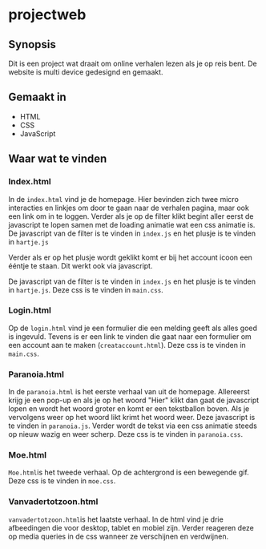 # projectweb #

## Synopsis ##

Dit is een project wat draait om online verhalen lezen als je op reis bent.
De website is multi device gedesignd en gemaakt.

## Gemaakt in ##

* HTML
* CSS
* JavaScript

## Waar wat te vinden ##

### Index.html ###
In de `index.html` vind je de homepage. Hier bevinden zich twee micro interacties en linkjes om door te gaan naar de verhalen pagina, maar ook een link om in te loggen. Verder als je op de filter klikt begint aller eerst de javascript te lopen samen met de loading animatie wat een css animatie is. De javascript van de filter is te vinden in `index.js` en het plusje is te vinden in `hartje.js`

Verder als er op het plusje wordt geklikt komt er bij het account icoon een ééntje te staan. Dit werkt ook via javascript.

De javascript van de filter is te vinden in `index.js` en het plusje is te vinden in `hartje.js`.
Deze css is te vinden in `main.css`.

### Login.html ###
Op de `login.html` vind je een formulier die een melding geeft als alles goed is ingevuld. Tevens is er een link te vinden die gaat naar een formulier om een account aan te maken (`creataccount.html`).
Deze css is te vinden in `main.css`.

### Paranoia.html ###
In de `paranoia.html` is het eerste verhaal van uit de homepage. Allereerst krijg je een pop-up en als je op het woord "Hier" klikt dan gaat de javascript lopen en wordt het woord groter en komt er een tekstballon boven. Als je vervolgens weer op het woord likt krimt het woord weer. Deze javascript is te vinden in `paranoia.js`.
Verder wordt de tekst via een css animatie steeds op nieuw wazig en weer scherp.
Deze css is te vinden in `paranoia.css`.

### Moe.html ###
 `Moe.html`is het tweede verhaal. Op de achtergrond is een bewegende gif. Deze css is te vinden in `moe.css`.
 
 ### Vanvadertotzoon.html ###
 `vanvadertotzoon.html`is het laatste verhaal. In de html vind je drie afbeedingen die voor desktop, tablet en mobiel zijn. Verder reageren deze op media queries in de css wanneer ze verschijnen en verdwijnen.
 
 

